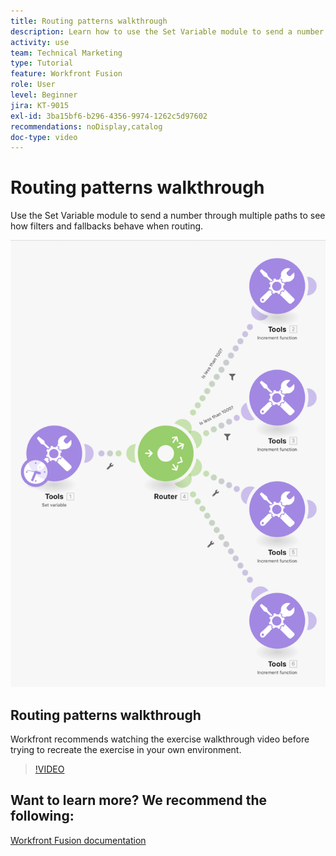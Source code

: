 ```yaml
---
title: Routing patterns walkthrough
description: Learn how to use the Set Variable module to send a number through multiple paths to see how filters and fallbacks behave in [!DNL Adobe Workfront Fusion].
activity: use
team: Technical Marketing
type: Tutorial
feature: Workfront Fusion
role: User
level: Beginner
jira: KT-9015
exl-id: 3ba15bf6-b296-4356-9974-1262c5d97602
recommendations: noDisplay,catalog
doc-type: video
---
```

# Routing patterns walkthrough

Use the Set Variable module to send a number through multiple paths to see how filters and fallbacks behave when routing.

![An image of the Fusion scenario](assets/universal-connectors-and-routing-7.png)

## Routing patterns walkthrough

Workfront recommends watching the exercise walkthrough video before trying to recreate the exercise in your own environment.

>[!VIDEO](https://video.tv.adobe.com/v/335274/?quality=12&learn=on)


## Want to learn more? We recommend the following:

[Workfront Fusion documentation](https://experienceleague.adobe.com/docs/workfront/using/adobe-workfront-fusion/workfront-fusion-2.html?lang=en)
